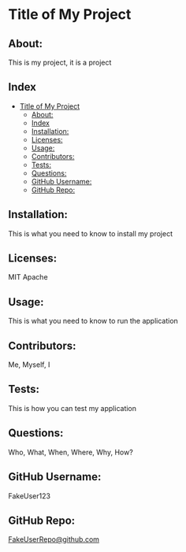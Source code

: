 # Title of My Project

## About:
This is my project, it is a project

## Index
- [Title of My Project](#title-of-my-project)
  - [About:](#about)
  - [Index](#index)
  - [Installation:](#installation)
  - [Licenses:](#licenses)
  - [Usage:](#usage)
  - [Contributors:](#contributors)
  - [Tests:](#tests)
  - [Questions:](#questions)
  - [GitHub Username:](#github-username)
  - [GitHub Repo:](#github-repo)

## Installation:
This is what you need to know to install my project

## Licenses:
MIT
Apache

## Usage:
This is what you need to know to run the application

## Contributors:
Me, Myself, I

## Tests:
This is how you can test my application

## Questions:
Who, What, When, Where, Why, How?

## GitHub Username:
FakeUser123

## GitHub Repo:
FakeUserRepo@github.com
